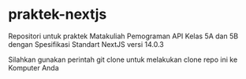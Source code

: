 # praktek-nextjs

Repositori untuk praktek Matakuliah Pemograman API Kelas 5A dan 5B dengan Spesifikasi Standart NextJS versi 14.0.3

Silahkan gunakan perintah git clone untuk melakukan clone repo ini ke Komputer Anda
